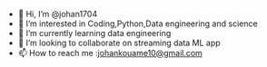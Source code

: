 - 👋 Hi, I’m @johan1704
- 👀 I’m interested in Coding,Python,Data engineering and science
- 🌱 I’m currently learning data engineering
- 💞️ I’m looking to collaborate on streaming data ML app
- 📫 How to reach me :johankouame10@gmail.com

<!---
johan1704/johan1704 is a ✨ special ✨ repository because its `README.md` (this file) appears on your GitHub profile.
You can click the Preview link to take a look at your changes.
--->
